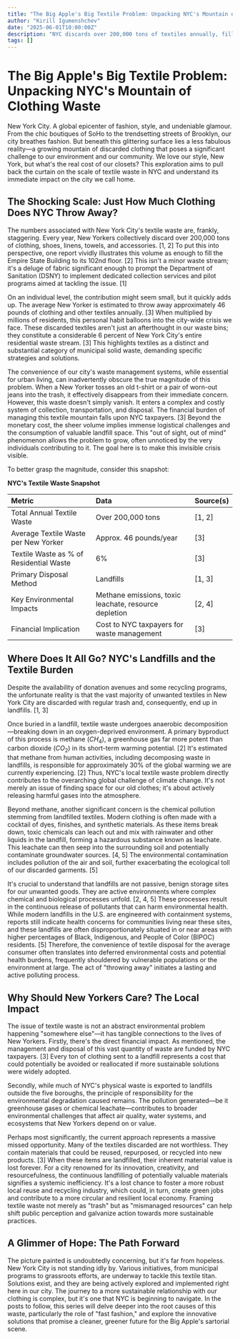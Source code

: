 ```yaml
---
title: "The Big Apple's Big Textile Problem: Unpacking NYC's Mountain of Clothing Waste"
author: "Kirill Igumenshchev"
date: "2025-06-01T10:00:00Z"
description: "NYC discards over 200,000 tons of textiles annually, filling landfills, releasing methane, and costing taxpayers. This post explores the shocking scale and local impact of this fashion waste crisis."
tags: []
---
```


# The Big Apple's Big Textile Problem: Unpacking NYC's Mountain of Clothing Waste

New York City. A global epicenter of fashion, style, and undeniable glamour. From the chic boutiques of SoHo to the trendsetting streets of Brooklyn, our city breathes fashion. But beneath this glittering surface lies a less fabulous reality—a growing mountain of discarded clothing that poses a significant challenge to our environment and our community. We love our style, New York, but what's the real cost of our closets? This exploration aims to pull back the curtain on the scale of textile waste in NYC and understand its immediate impact on the city we call home.

## The Shocking Scale: Just How Much Clothing Does NYC Throw Away?

The numbers associated with New York City's textile waste are, frankly, staggering. Every year, New Yorkers collectively discard over 200,000 tons of clothing, shoes, linens, towels, and accessories. [1, 2] To put this into perspective, one report vividly illustrates this volume as enough to fill the Empire State Building to its 102nd floor. [2] This isn't a minor waste stream; it's a deluge of fabric significant enough to prompt the Department of Sanitation (DSNY) to implement dedicated collection services and pilot programs aimed at tackling the issue. [1]

On an individual level, the contribution might seem small, but it quickly adds up. The average New Yorker is estimated to throw away approximately 46 pounds of clothing and other textiles annually. [3] When multiplied by millions of residents, this personal habit balloons into the city-wide crisis we face. These discarded textiles aren't just an afterthought in our waste bins; they constitute a considerable 6 percent of New York City's entire residential waste stream. [3] This highlights textiles as a distinct and substantial category of municipal solid waste, demanding specific strategies and solutions.

The convenience of our city's waste management systems, while essential for urban living, can inadvertently obscure the true magnitude of this problem. When a New Yorker tosses an old t-shirt or a pair of worn-out jeans into the trash, it effectively disappears from their immediate concern. However, this waste doesn't simply vanish. It enters a complex and costly system of collection, transportation, and disposal. The financial burden of managing this textile mountain falls upon NYC taxpayers. [3] Beyond the monetary cost, the sheer volume implies immense logistical challenges and the consumption of valuable landfill space. This "out of sight, out of mind" phenomenon allows the problem to grow, often unnoticed by the very individuals contributing to it. The goal here is to make this invisible crisis visible.

To better grasp the magnitude, consider this snapshot:

**NYC's Textile Waste Snapshot**

| Metric                                    | Data                                                                 | Source(s)         |
| :---------------------------------------- | :------------------------------------------------------------------- | :---------------- |
| Total Annual Textile Waste                | Over 200,000 tons                                                    | [1, 2]            |
| Average Textile Waste per New Yorker      | Approx. 46 pounds/year                                               | [3]               |
| Textile Waste as % of Residential Waste | 6%                                                                   | [3]               |
| Primary Disposal Method                   | Landfills                                                            | [1, 3]            |
| Key Environmental Impacts                 | Methane emissions, toxic leachate, resource depletion                | [2, 4]            |
| Financial Implication                     | Cost to NYC taxpayers for waste management                           | [3]               |

## Where Does It All Go? NYC's Landfills and the Textile Burden

Despite the availability of donation avenues and some recycling programs, the unfortunate reality is that the vast majority of unwanted textiles in New York City are discarded with regular trash and, consequently, end up in landfills. [1, 3]

Once buried in a landfill, textile waste undergoes anaerobic decomposition—breaking down in an oxygen-deprived environment. A primary byproduct of this process is methane ($CH_4$), a greenhouse gas far more potent than carbon dioxide ($CO_2$) in its short-term warming potential. [2] It's estimated that methane from human activities, including decomposing waste in landfills, is responsible for approximately 30% of the global warming we are currently experiencing. [2] Thus, NYC's local textile waste problem directly contributes to the overarching global challenge of climate change. It's not merely an issue of finding space for our old clothes; it's about actively releasing harmful gases into the atmosphere.

Beyond methane, another significant concern is the chemical pollution stemming from landfilled textiles. Modern clothing is often made with a cocktail of dyes, finishes, and synthetic materials. As these items break down, toxic chemicals can leach out and mix with rainwater and other liquids in the landfill, forming a hazardous substance known as leachate. This leachate can then seep into the surrounding soil and potentially contaminate groundwater sources. [4, 5] The environmental contamination includes pollution of the air and soil, further exacerbating the ecological toll of our discarded garments. [5]

It's crucial to understand that landfills are not passive, benign storage sites for our unwanted goods. They are active environments where complex chemical and biological processes unfold. [2, 4, 5] These processes result in the continuous release of pollutants that can harm environmental health. While modern landfills in the U.S. are engineered with containment systems, reports still indicate health concerns for communities living near these sites, and these landfills are often disproportionately situated in or near areas with higher percentages of Black, Indigenous, and People of Color (BIPOC) residents. [5] Therefore, the convenience of textile disposal for the average consumer often translates into deferred environmental costs and potential health burdens, frequently shouldered by vulnerable populations or the environment at large. The act of "throwing away" initiates a lasting and active polluting process.

## Why Should New Yorkers Care? The Local Impact

The issue of textile waste is not an abstract environmental problem happening "somewhere else"—it has tangible connections to the lives of New Yorkers. Firstly, there's the direct financial impact. As mentioned, the management and disposal of this vast quantity of waste are funded by NYC taxpayers. [3] Every ton of clothing sent to a landfill represents a cost that could potentially be avoided or reallocated if more sustainable solutions were widely adopted.

Secondly, while much of NYC's physical waste is exported to landfills outside the five boroughs, the principle of responsibility for the environmental degradation caused remains. The pollution generated—be it greenhouse gases or chemical leachate—contributes to broader environmental challenges that affect air quality, water systems, and ecosystems that New Yorkers depend on or value.

Perhaps most significantly, the current approach represents a massive missed opportunity. Many of the textiles discarded are not worthless. They contain materials that could be reused, repurposed, or recycled into new products. [3] When these items are landfilled, their inherent material value is lost forever. For a city renowned for its innovation, creativity, and resourcefulness, the continuous landfilling of potentially valuable materials signifies a systemic inefficiency. It's a lost chance to foster a more robust local reuse and recycling industry, which could, in turn, create green jobs and contribute to a more circular and resilient local economy. Framing textile waste not merely as "trash" but as "mismanaged resources" can help shift public perception and galvanize action towards more sustainable practices.

## A Glimmer of Hope: The Path Forward

The picture painted is undoubtedly concerning, but it's far from hopeless. New York City is not standing idly by. Various initiatives, from municipal programs to grassroots efforts, are underway to tackle this textile titan. Solutions exist, and they are being actively explored and implemented right here in our city. The journey to a more sustainable relationship with our clothing is complex, but it's one that NYC is beginning to navigate. In the posts to follow, this series will delve deeper into the root causes of this waste, particularly the role of "fast fashion," and explore the innovative solutions that promise a cleaner, greener future for the Big Apple's sartorial scene.
